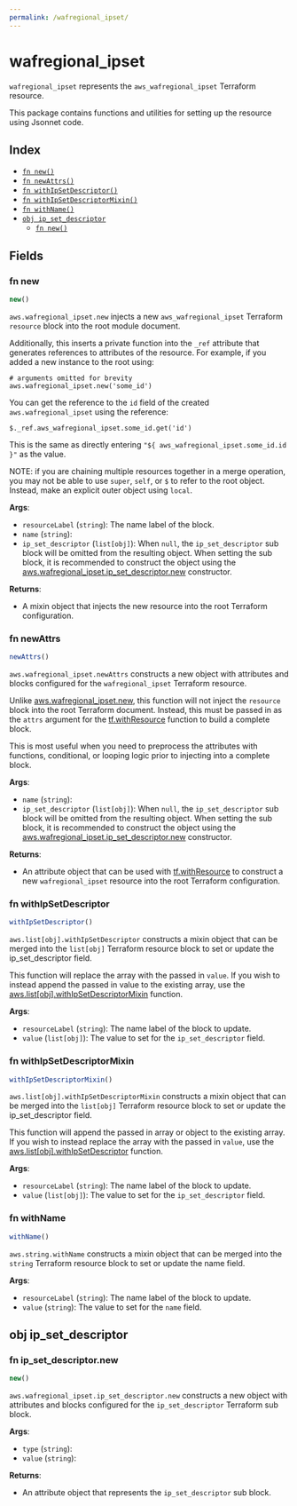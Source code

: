 ```yaml
---
permalink: /wafregional_ipset/
---
```


# wafregional_ipset

`wafregional_ipset` represents the `aws_wafregional_ipset` Terraform resource.



This package contains functions and utilities for setting up the resource using Jsonnet code.


## Index

* [`fn new()`](#fn-new)
* [`fn newAttrs()`](#fn-newattrs)
* [`fn withIpSetDescriptor()`](#fn-withipsetdescriptor)
* [`fn withIpSetDescriptorMixin()`](#fn-withipsetdescriptormixin)
* [`fn withName()`](#fn-withname)
* [`obj ip_set_descriptor`](#obj-ip_set_descriptor)
  * [`fn new()`](#fn-ip_set_descriptornew)

## Fields

### fn new

```ts
new()
```


`aws.wafregional_ipset.new` injects a new `aws_wafregional_ipset` Terraform `resource`
block into the root module document.

Additionally, this inserts a private function into the `_ref` attribute that generates references to attributes of the
resource. For example, if you added a new instance to the root using:

    # arguments omitted for brevity
    aws.wafregional_ipset.new('some_id')

You can get the reference to the `id` field of the created `aws.wafregional_ipset` using the reference:

    $._ref.aws_wafregional_ipset.some_id.get('id')

This is the same as directly entering `"${ aws_wafregional_ipset.some_id.id }"` as the value.

NOTE: if you are chaining multiple resources together in a merge operation, you may not be able to use `super`, `self`,
or `$` to refer to the root object. Instead, make an explicit outer object using `local`.

**Args**:
  - `resourceLabel` (`string`): The name label of the block.
  - `name` (`string`): 
  - `ip_set_descriptor` (`list[obj]`):  When `null`, the `ip_set_descriptor` sub block will be omitted from the resulting object. When setting the sub block, it is recommended to construct the object using the [aws.wafregional_ipset.ip_set_descriptor.new](#fn-ip_set_descriptornew) constructor.

**Returns**:
- A mixin object that injects the new resource into the root Terraform configuration.


### fn newAttrs

```ts
newAttrs()
```


`aws.wafregional_ipset.newAttrs` constructs a new object with attributes and blocks configured for the `wafregional_ipset`
Terraform resource.

Unlike [aws.wafregional_ipset.new](#fn-new), this function will not inject the `resource`
block into the root Terraform document. Instead, this must be passed in as the `attrs` argument for the
[tf.withResource](https://github.com/tf-libsonnet/core/tree/main/docs#fn-withresource) function to build a complete block.

This is most useful when you need to preprocess the attributes with functions, conditional, or looping logic prior to
injecting into a complete block.

**Args**:
  - `name` (`string`): 
  - `ip_set_descriptor` (`list[obj]`):  When `null`, the `ip_set_descriptor` sub block will be omitted from the resulting object. When setting the sub block, it is recommended to construct the object using the [aws.wafregional_ipset.ip_set_descriptor.new](#fn-ip_set_descriptornew) constructor.

**Returns**:
  - An attribute object that can be used with [tf.withResource](https://github.com/tf-libsonnet/core/tree/main/docs#fn-withresource) to construct a new `wafregional_ipset` resource into the root Terraform configuration.


### fn withIpSetDescriptor

```ts
withIpSetDescriptor()
```

`aws.list[obj].withIpSetDescriptor` constructs a mixin object that can be merged into the `list[obj]`
Terraform resource block to set or update the ip_set_descriptor field.

This function will replace the array with the passed in `value`. If you wish to instead append the
passed in value to the existing array, use the [aws.list[obj].withIpSetDescriptorMixin](TODO) function.


**Args**:
  - `resourceLabel` (`string`): The name label of the block to update.
  - `value` (`list[obj]`): The value to set for the `ip_set_descriptor` field.


### fn withIpSetDescriptorMixin

```ts
withIpSetDescriptorMixin()
```

`aws.list[obj].withIpSetDescriptorMixin` constructs a mixin object that can be merged into the `list[obj]`
Terraform resource block to set or update the ip_set_descriptor field.

This function will append the passed in array or object to the existing array. If you wish
to instead replace the array with the passed in `value`, use the [aws.list[obj].withIpSetDescriptor](TODO)
function.


**Args**:
  - `resourceLabel` (`string`): The name label of the block to update.
  - `value` (`list[obj]`): The value to set for the `ip_set_descriptor` field.


### fn withName

```ts
withName()
```

`aws.string.withName` constructs a mixin object that can be merged into the `string`
Terraform resource block to set or update the name field.



**Args**:
  - `resourceLabel` (`string`): The name label of the block to update.
  - `value` (`string`): The value to set for the `name` field.


## obj ip_set_descriptor



### fn ip_set_descriptor.new

```ts
new()
```


`aws.wafregional_ipset.ip_set_descriptor.new` constructs a new object with attributes and blocks configured for the `ip_set_descriptor`
Terraform sub block.



**Args**:
  - `type` (`string`): 
  - `value` (`string`): 

**Returns**:
  - An attribute object that represents the `ip_set_descriptor` sub block.
